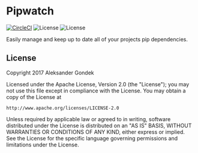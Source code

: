 Pipwatch
=======
[![CircleCI](https://circleci.com/gh/AleksanderGondek/pipwatch.svg?style=svg&circle-token=658a169be1fb9e68c7ef8e5ccce9ca0b2f629af9)](https://circleci.com/gh/AleksanderGondek/pipwatch)
![License](https://img.shields.io/badge/License-Apache%20License%202.0-blue.svg?style=flat-square)
![License](https://img.shields.io/badge/Python-3.6-blue.svg?style=flat-square)


Easily manage and keep up to date all of your projects pip dependencies.


License
---

Copyright 2017 Aleksander Gondek

Licensed under the Apache License, Version 2.0 (the "License");
you may not use this file except in compliance with the License.
You may obtain a copy of the License at

    http://www.apache.org/licenses/LICENSE-2.0

Unless required by applicable law or agreed to in writing, software
distributed under the License is distributed on an "AS IS" BASIS,
WITHOUT WARRANTIES OR CONDITIONS OF ANY KIND, either express or implied.
See the License for the specific language governing permissions and
limitations under the License.
